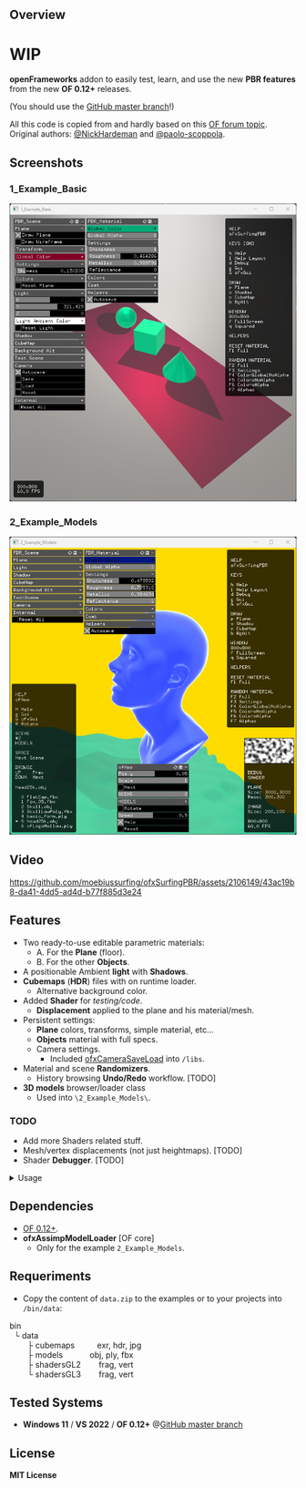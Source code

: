 ## Overview

# WIP 

**openFrameworks** addon to easily test, learn, and use the new **PBR features** from the new **OF 0.12+** releases.  

(You should use the [GitHub master branch](https://github.com/openframeworks/openFrameworks)!)  

All this code is copied from and hardly based on this [OF forum topic](https://forum.openframeworks.cc/t/ofshadow-and-ofshader-issue-on-of-0-12/42600/19 ).  
Original authors: [@NickHardeman](https://github.com/NickHardeman) and [@paolo-scoppola](https://github.com/paolo-scoppola).  

## Screenshots

### 1_Example_Basic
![](1_Example_Basic/Capture.PNG)

### 2_Example_Models
![](2_Example_Models/Capture.PNG)

## Video

https://github.com/moebiussurfing/ofxSurfingPBR/assets/2106149/43ac19b8-da41-4dd5-ad4d-b77f885d3e24

## Features

- Two ready-to-use editable parametric materials:
  - A. For the **Plane** (floor).
  - B. For the other **Objects**.
- A positionable Ambient **light** with **Shadows**.
- **Cubemaps** (**HDR**) files with on runtime loader.
  - Alternative background color.
- Added **Shader** for *testing/code*.
  - **Displacement** applied to the plane and his material/mesh.
- Persistent settings:
  - **Plane** colors, transforms, simple material, etc...
  - **Objects** material with full specs. 
  - Camera settings.
    - Included [ofxCameraSaveLoad](https://github.com/roymacdonald/ofxCameraSaveLoad) into `/libs`.
- Material and scene **Randomizers**.
  - History browsing **Undo/Redo** workflow. [TODO] 
- **3D models** browser/loader class
  - Used into `\2_Example_Models\`.

### TODO
  - Add more Shaders related stuff. 
  - Mesh/vertex displacements (not just heightmaps). [TODO]
  - Shader **Debugger**. [TODO]

<details>
  <summary>Usage</summary>
  <p>

## EXAMPLE

### main.cpp
```.cpp
#include "ofApp.h"
#include "ofMain.h"

int main() {

    ofGLWindowSettings settings;
    settings.setGLVersion(3, 2);

    auto window = ofCreateWindow(settings);

    ofRunApp(window, make_shared<ofApp>());
    ofRunMainLoop();
}
```

### ofApp.h
```.cpp
#pragma once
#include "ofMain.h"

#include "ofxSurfingPBR.h"

#include <functional>
using callback_t = std::function<void()>;

class ofApp : public ofBaseApp {
public:
    void setup();
    void draw();

    ofEasyCam cam;

    ofxSurfingPBR pbr;
    void renderScene();
};
```

### ofApp.cpp
```.cpp
void ofApp::setup() {
    pbr.setup();

    // Pass the local camera
    pbr.setCameraPtr(&cam);

    // Pass the render scene function
    callback_t f = std::bind(&ofApp::renderScene, this);
    pbr.setFunctionRenderScene(f);
}

void ofApp::draw() {
    pbr.draw();

    pbr.drawGui();
}

void ofApp::renderScene()
{
    // Plane floor
    pbr.drawPlane();

    // Other objects
    pbr.beginMaterial();
    {
        ///*   DRAW HERE !   *///
    }
    pbr.endMaterial();
}
```

  </p>
</details>

## Dependencies

* [OF 0.12+](https://github.com/openframeworks/openFrameworks).
* **ofxAssimpModelLoader** [OF core]
    * Only for the example `2_Example_Models`. 

## Requeriments 

* Copy the content of `data.zip` to the examples or to your projects into `/bin/data`:

bin  
$~$ └ data  
$~~~~~~~$ ├ cubemaps $~~~~~~~~$ exr, hdr, jpg  
$~~~~~~~$ ├ models $~~~~~~~~~~$ obj, ply, fbx  
$~~~~~~~$ ├ shadersGL2 $~~~~~~$ frag, vert  
$~~~~~~~$ └ shadersGL3 $~~~~~~$ frag, vert  

## Tested Systems
* **Windows 11** / **VS 2022** / **OF 0.12+** @[GitHub master branch](https://github.com/openframeworks/openFrameworks)

## License
**MIT License**